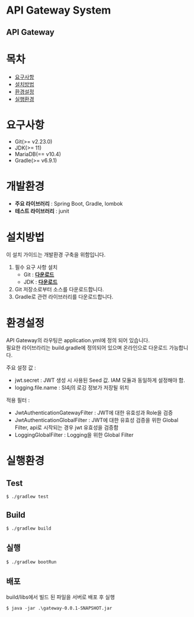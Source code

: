 API Gateway System
==============================
API Gateway
-----------------------------

# 목차

* [요구사항](#요구사항)
* [설치방법](#설치방법)
* [환경설정](#환경설정)
* [실행환경](#실행환경)

# 요구사항

* Git(>= v2.23.0)
* JDK(>= 11)
* MariaDB(== v10.4)
* Gradle(>= v6.9.1)

# 개발환경

* __주요 라이브러리__ : Spring Boot, Gradle, lombok
* __테스트 라이브러리__ : junit

# 설치방법

이 설치 가이드는 개발환경 구축을 위함입니다.

1. 필수 요구 사항 설치
    * Git : [<u>**다운로드**</u>](https://git-scm.com/download)
    * JDK : [<u>**다운로드**</u>](https://www.oracle.com/technetwork/java/javase/downloads/index.html)
2. Git 저장소로부터 소스를 다운로드합니다.
3. Gradle로 관련 라이브러리를 다운로드합니다.

# 환경설정

API Gateway의 라우팅은 application.yml에 정의 되어 있습니다.  
필요한 라이브라리는 build.gradle에 정의되어 있으며 온라인으로 다운로드 가능합니다.

주요 설정 값 :

* jwt.secret : JWT 생성 시 사용된 Seed 값. IAM 모듈과 동일하게 설정해야 함.
* logging.file.name : Sl4j의 로깅 정보가 저장될 위치

적용 필터 :

* JwtAuthenticationGatewayFilter : JWT에 대한 유효성과 Role을 검증
* JwtAuthenticationGlobalFilter : JWT에 대한 유효성 검증을 위한 Global Filter, api로 시작되는 경우 jwt 유효성을 검증함
* LoggingGlobalFilter : Logging을 위한 Global Filter

# 실행환경

## Test

```shell
$ ./gradlew test
```

## Build

```shell
$ ./gradlew build
```

## 실행

```shell
$ ./gradlew bootRun
```

## 배포

build/libs에서 빌드 된 파일을 서버로 배포 후 실행

```shell
$ java -jar .\gateway-0.0.1-SNAPSHOT.jar
```
